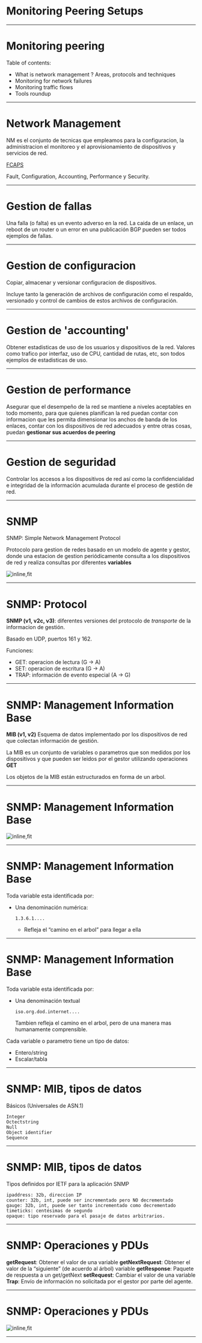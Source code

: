 <!-- background: #fff -->
<!-- color: #000 -->
<!-- font: frutiger -->

# Monitoring Peering Setups

***

# Monitoring peering

Table of contents:
- What is network management ? Areas, protocols and techniques
- Monitoring for network failures
- Monitoring traffic flows
- Tools roundup

***

# Network Management

NM es el conjunto de tecnicas que empleamos para la configuracion, la administracion el monitoreo y el aprovisionamiento de dispositivos y servicios de red.

[FCAPS](http://en.wikipedia.org/wiki/FCAPS)

Fault, Configuration, Accounting, Performance y Security.

***

# Gestion de fallas

Una falla (o falta) es un evento adverso en la red. La caida de un enlace, un reboot de un router o un error en una publicación BGP pueden ser todos ejemplos de fallas.

***

# Gestion de configuracion

Copiar, almacenar y versionar configuracion de dispositivos.

Incluye tanto la generación de archivos de configuración como el respaldo, versionado y control de cambios de estos archivos de configuración.

***

# Gestion de 'accounting'

Obtener estadisticas de uso de los usuarios y dispositivos de la red. Valores como trafico por interfaz, uso de CPU, cantidad de rutas, etc, son todos ejemplos de estadisticas de uso.

***

# Gestion de performance

Asegurar que el desempeño de la red se mantiene a niveles aceptables en todo momento, para que quienes planifican la red puedan contar con informacion que les permita dimensionar los anchos de banda de los enlaces, contar con los dispositivos de red adecuados y entre otras cosas, puedan **gestionar sus acuerdos de peering**

***

# Gestion de seguridad

Controlar los accesos a los dispositivos de red así como la confidencialidad e integridad de la información acumulada durante el proceso de gestión de red.

***

# SNMP

SNMP: Simple Network Management Protocol

Protocolo para gestion de redes basado en un modelo de agente y gestor, donde una estacion de gestion periódicamente consulta a los dispositivos de red y realiza consultas por diferentes **variables** 

![inline,fit](agente-gestor.png)

***

# SNMP: Protocol

**SNMP (v1, v2c, v3)**: diferentes versiones del protocolo de _transporte_ de la informacion de gestión.

Basado en UDP, puertos 161 y 162.

Funciones:

* GET: operacion de lectura (G -> A)
* SET: operacion de escritura (G -> A)
* TRAP: información de evento especial (A -> G)

***

# SNMP: Management Information Base

**MIB (v1, v2)** Esquema de datos implementado por los dispositivos de red que colectan información de gestión.

La MIB es un conjunto de variables o parametros que son medidos por los dispositivos y que pueden ser leidos por el gestor utilizando operaciones **GET**

Los objetos de la MIB están estructurados en forma de un arbol.

***

# SNMP: Management Information Base

![inline,fit](arbol-mib.png)

***

# SNMP: Management Information Base

Toda variable esta identificada por:
* Una denominación numérica:
	```
	1.3.6.1....
	```
	* Refleja el “camino en el arbol” para llegar a ella 
	
***

# SNMP: Management Information Base

Toda variable esta identificada por:
* Una denominación textual
	```
   iso.org.dod.internet....
   ```
   Tambien refleja el camino en el arbol, pero de una manera mas humanamente comprensible.
   
Cada variable o parametro tiene un tipo de datos:
* Entero/string 
* Escalar/tabla

***

# SNMP: MIB, tipos de datos

Básicos (Universales de ASN.1)
```
Integer
Octectstring
Null
Object identifier
Sequence
```

***

# SNMP: MIB, tipos de datos

Tipos definidos por IETF para la aplicación SNMP
```
ipaddress: 32b, direccion IP
counter: 32b, int, puede ser incrementado pero NO decrementado
gauge: 32b, int, puede ser tanto incrementado como decrementado
timeticks: centésimas de segundo
opaque: tipo reservado para el pasaje de datos arbitrarios.
```

***

# SNMP: Operaciones y PDUs

**getRequest**: Obtener el valor de una variable
**getNextRequest**: Obtener el valor de la “siguiente” (de acuerdo al árbol) variable
**getResponse**: Paquete de respuesta a un get/getNext
**setRequest**: Cambiar el valor de una variable
**Trap**: Envío de información no solicitada por el gestor por parte del agente.

***

# SNMP: Operaciones y PDUs

![inline,fit](formato-pdu.png)

***

